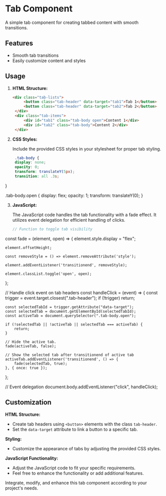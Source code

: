 # Tab Component

A simple tab component for creating tabbed content with smooth transitions.

## Features

- Smooth tab transitions
- Easily customize content and styles

## Usage

1. **HTML Structure:**

   ```html
   <div class="tab-lists">
        <button class="tab-header" data-target="tab1">Tab 1</button>
        <button class="tab-header" data-target="tab2">Tab 2</button>
    </div>
    <div class="tab-items">
        <div id="tab1" class="tab-body open">Content 1</div>
        <div id="tab2" class="tab-body">Content 2</div>
    </div>
   
2. **CSS Styles:**

   Include the provided CSS styles in your stylesheet for proper tab styling.
    
   ```css
    .tab-body {
    display: none;
    opacity: 0;
    transform: translateY(5px);
    transition: all .3s;
}

.tab-body.open {
    display: flex;
    opacity: 1;
    transform: translateY(0);
}

3. **JavaScript:**

   The JavaScript code handles the tab functionality with a fade effect. It utilizes event delegation for efficient handling of clicks.

   ```javascript
   // Function to toggle tab visibility
const fade = (element, open) => {
    element.style.display = "flex";

    element.offsetHeight;

    const removeStyle = () => element.removeAttribute('style');

    element.addEventListener('transitionend', removeStyle);

    element.classList.toggle('open', open);
};

// Handle click event on tab headers
const handleClick = (event) => {
    const trigger = event.target.closest(".tab-header");
    if (!trigger) return;

    const selectedTabId = trigger.getAttribute("data-target");
    const selectedTab = document.getElementById(selectedTabId);
    const activeTab = document.querySelector(".tab-body.open");

    if (!selectedTab || !activeTab || selectedTab === activeTab) {
        return;
    }

    // Hide the active tab.
    fade(activeTab, false);

    // Show the selected tab after transitionend of active tab
    activeTab.addEventListener('transitionend', () => {
        fade(selectedTab, true);
    }, { once: true });
};

// Event delegation
document.body.addEventListener("click", handleClick);
   
## Customization

**HTML Structure:**

- Create tab headers using `<button>` elements with the class `tab-header`.
- Set the `data-target` attribute to link a button to a specific tab.

**Styling:**

- Customize the appearance of tabs by adjusting the provided CSS styles.

**JavaScript Functionality:**

- Adjust the JavaScript code to fit your specific requirements.
- Feel free to enhance the functionality or add additional features.

Integrate, modify, and enhance this tab component according to your project's needs.

